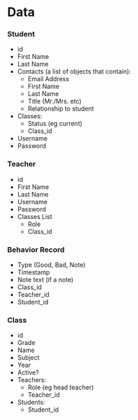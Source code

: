 # Data

### Student

- id
- First Name
- Last Name
- Contacts (a list of objects that contain):
  - Email Address
  - First Name
  - Last Name
  - Title (Mr./Mrs. etc)
  - Relationship to student
- Classes:
  - Status (eg current)
  - Class_id
- Username
- Password


### Teacher

- id
- First Name
- Last Name
- Username
- Password
- Classes List
  - Role
  - Class_id

### Behavior Record

- Type (Good, Bad, Note)
- Timestamp
- Note text (if a note)
- Class_id
- Teacher_id
- Student_id

### Class
- id
- Grade
- Name
- Subject
- Year
- Active?
- Teachers:
  - Role (eg head teacher)
  - Teacher_id
- Students:
  - Student_id
